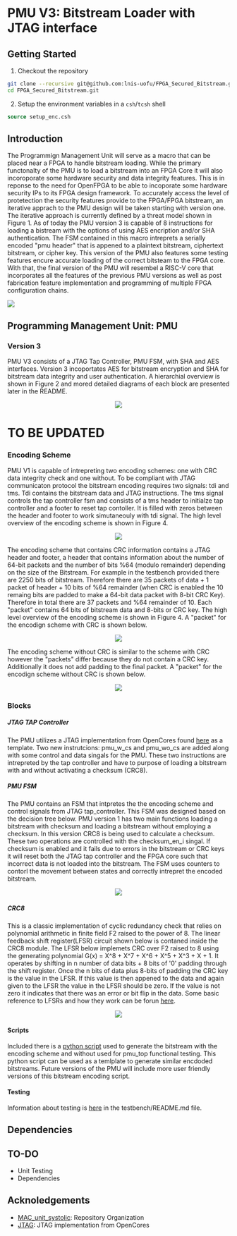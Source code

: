 # PMU V3: Bitstream Loader with JTAG interface

## Getting Started

1. Checkout the repository
```sh
git clone --recursive git@github.com:lnis-uofu/FPGA_Secured_Bitstream.git
cd FPGA_Secured_Bitstream.git
```
2. Setup the environment variables in a `csh`/`tcsh` shell
```csh
source setup_enc.csh
```

## Introduction
The Programmign Management Unit will serve as a macro that can be placed near a FPGA to handle bitstream loading. While the primary functonalty of the PMU is to load a bitstream into an FPGA Core it will also incoroporate some hardware security and data integrity features. This is in reponse to the need for OpenFPGA to be able to incoporate some hardware security IPs to its FPGA design framework. To accurately access the level of protetection the security features provide to the FPGA/FPGA bitstream, an iterative apprach to the PMU design will be taken starting with version one. The iterative approach is currently defined by a threat model shown in Figure 1. As of today the PMU version 3 is capable of 8 instructions for loading a bistream with the options of using AES encription and/or SHA authentication. The FSM contained in this macro intreprets a serially encoded "pmu header" that is appened to a plaintext bitstream, ciphertext bitstream, or cipher key. This version of the PMU also features some testing features encure accurate loading of the correct bitsteam to the FPGA core. With that, the final version of the PMU will resembel a RISC-V core that incorporates all the features of the previous PMU versions as well as post fabrication feature implementation and programming of multiple FPGA configuration chains. 

<p>
  <img src="/docs/figures/ThreatModel.png">
</p>

## Programming Management Unit: PMU
### Version 3
  PMU V3 consists of a JTAG Tap Controller, PMU FSM, with SHA and AES interfaces. Version 3 incoportates AES for bitstream encryption and SHA for bitstream data integrity and user authentication. A hierarchial overview is shown in Figure 2 and mored detailed diagrams of each block are presented later in the README.
  
  
 <p align="center">
  <img src="/docs/figures/hierarchy_overview.png">
</p>

# TO BE UPDATED

### Encoding Scheme
PMU V1 is capable of intrepreting two encoding schemes: one with CRC data integrity check and one without. To be compliant with JTAG communicaton protocol the bitstream encoding requires two signals: tdi and tms. Tdi contains the bitstream data and JTAG instructions. The tms signal controls the tap controller fsm and consists of a tms header to initialze tap controller and a footer to reset tap contoller. It is filled with zeros between the header and footer to work simutaneouly with tdi signal. The high level overview of the encoding scheme is shown in Figure 4. 
 <p align="center">
  <img src="/docs/figures/encode.png">
</p>

The encoding scheme that contains CRC information contains a JTAG header and footer, a header that contains information about the number of 64-bit packets and the number of bits %64 (modulo remainder) depending on the size of the Bitstream. For example in the testbench provided there are 2250 bits of bitstream. Therefore there are 35 packets of data + 1 packet of header + 10 bits of %64 remainder (when CRC is enabled the 10 remaing bits are padded to make a 64-bit data packet with 8-bit CRC Key). Therefore in total there are 37 packets and %64 remainder of 10. Each "packet" contains 64 bits of bitstream data and 8-bits or CRC key. The high level overview of the encoding scheme is shown in Figure 4. A "packet" for the encodign scheme with CRC is shown below. 
 <p align="center">
  <img src="/docs/figures/packet1.png">
</p>

The encoding scheme without CRC is similar to the scheme with CRC however the "packets" differ because they do not contain a CRC key. Additionally it does not add padding to the final packet. A "packet" for the encodign scheme without CRC is shown below. 
 <p align="center">
  <img src="/docs/figures/packet2.png">
</p>


### Blocks
##### JTAG TAP Controller
The PMU utilizes a JTAG implementation from OpenCores found [here](https://github.com/freecores/jtag) as a template. Two new instrutcions: pmu_w_cs and pmu_wo_cs are added along with some control and data singals for the PMU. These two instructions are intrepreted by the tap controller and have to purpose of loading a bitstream with and without activating a checksum (CRC8).  

##### PMU FSM
The PMU contains an FSM that intpretes the the encoding scheme and control signals from JTAG tap_controller. This FSM was designed based on the decision tree below. PMU version 1 has two main functions loading a bitstream with checksum and loading a bitstream without employing a checksum. In this version CRC8 is being used to calculate a checksum. These two operations are controlled with the checksum_en_i singal. If checksum is enabled and it fails due to errors in the bitstream or CRC keys it will reset both the JTAG tap controller and the FPGA core such that incorrect data is not loaded into the bitstream. The FSM uses counters to contorl the movement between states and correctly intrepret the encoded bitstream.

 <p align="center">
  <img src="/docs/figures/FSM_decision_tree.png">
</p>

##### CRC8
This is a classic implementation of cyclic redundancy check that relies on polynomial arithmetic in finite field F2 raised to the power of 8. The linear feedback shift register(LFSR) circuit shown below is contaned inside the CRC8 module. The LFSR below implemets CRC over F2 raised to 8 using the generating polynomial G(x) = X^8 + X^7 + X^6 + X^5 + X^3 + X + 1. It operates by shifting in n number of data bits + 8 bits of '0' padding through the shift register. Once the n bits of data plus 8-bits of padding the CRC key is the value in the LFSR. If this value is then appened to the data and again given to the LFSR the value in the LFSR should be zero. If the value is not zero it indicates that there was an error or bit flip in the data. Some basic reference to LFSRs and how they work can be forun [here](https://www.eng.auburn.edu/~strouce/class/elec6250/LFSRs.pdf).

<p align="center">
  <img src="/docs/figures/CRC8.png"> 
</p>

#### Scripts
Included there is a [python script](https://github.com/lnis-uofu/FPGA_Secured_Bitstream/blob/v1/scripts/V1_encode.py) used to generate the bitstream with the encoding scheme and without used for pmu_top functional testing. This python script can be used as a temlplate to generate similar encdoded bitstreams. Future versions of the PMU will include more user friendly versions of this bitstream encoding script. 

#### Testing
Information about testing is [here](https://github.com/lnis-uofu/FPGA_Secured_Bitstream/blob/v1/testbench/README.md) in the testbench/README.md file.

## Dependencies
## TO-DO
 - Unit Testing
 - Dependencies
## Acknoledgements
- [MAC_unit_systolic](https://github.com/lnis-uofu/MAC_unit_systolic): Repository Organization
- [JTAG](https://github.com/freecores/jtag): JTAG implementation from OpenCores
